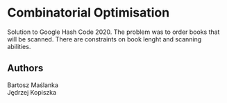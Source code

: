 # Combinatorial Optimisation
Solution to Google Hash Code 2020. The problem was to order books that will be scanned. There are constraints on book lenght and scanning abilities.

## Authors 
Bartosz Maślanka <br>
Jędrzej Kopiszka
